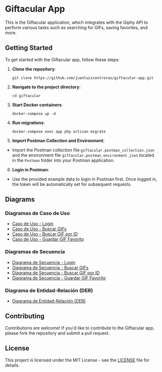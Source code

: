 # Giftacular App

This is the Giftacular application, which integrates with the Giphy API to perform various tasks such as searching for GIFs, saving favorites, and more.

## Getting Started

To get started with the Giftacular app, follow these steps:

1. **Clone the repository**:

    ```git clone https://github.com/juanluiscontreras/giftacular-app.git```

2. **Navigate to the project directory**:

    ```cd giftacular```

3. **Start Docker containers**:

    ```docker-compose up -d```

4. **Run migrations**:

    ```docker-compose exec app php artisan migrate```

5. **Import Postman Collection and Environment**:
- Import the Postman collection file `giftacular.postman_collection.json` and the environment file `giftacular.postman_environment.json` located in the `Postman` folder into your Postman application.

6. **Login in Postman**:
- Use the provided example data to login in Postman first. Once logged in, the token will be automatically set for subsequent requests.


## Diagrams

### Diagramas de Caso de Uso

- [Caso de Uso - Login](login_use_case.md)
- [Caso de Uso - Buscar GIFs](search_gifs_use_case.md)
- [Caso de Uso - Buscar GIF por ID](search_gif_by_id_use_case.md)
- [Caso de Uso - Guardar GIF Favorito](save_favorite_gif_use_case.md)

### Diagramas de Secuencia

- [Diagrama de Secuencia - Login](login_sequence.md)
- [Diagrama de Secuencia - Buscar GIFs](search_gifs_sequence.md)
- [Diagrama de Secuencia - Buscar GIF por ID](search_gif_by_id_sequence.md)
- [Diagrama de Secuencia - Guardar GIF Favorito](save_favorite_gif_sequence.md)

### Diagrama de Entidad-Relación (DER)

- [Diagrama de Entidad-Relación (DER)](entity_relation_diagram.md)

## Contributing

Contributions are welcome! If you'd like to contribute to the Giftacular app, please fork the repository and submit a pull request.

## License

This project is licensed under the MIT License - see the [LICENSE](LICENSE) file for details.
